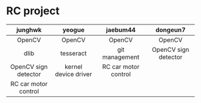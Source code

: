 # RC project

| junghwk | yeogue | jaebum44 | dongeun7 |
| :---: | :---: | :---: | :---: |
| OpenCV | OpenCV | OpenCV | OpenCV |
| dlib | tesseract | git management | OpenCV sign detector | dlib |
| OpenCV sign detector | kernel device driver | RC car motor control |
| RC car motor control |
